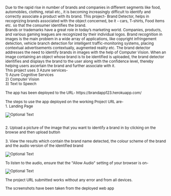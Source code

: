 <sub>
Due to the rapid rise in number of brands and companies in different segments like food, automobiles, clothing, retail etc., it is becoming increasingly difficult to identify and correctly associate a product with its brand.  This project- Brand Detector, helps in recognizing brands associated with the object concerned, be it - cars, T-shirts, Food items etc. so that the consumer identifies the brand.<br />
</sub>
<sub>
Brands or trademarks have a great role in today’s marketing world. Companies, products, and various gaming leagues are  recognized by their individual logos. Brand recognition in images is the main problem in a wide array of applications, like copyright infringement detection, vehicle branch detection for intelligent traffic-monitoring systems, placing contextual advertisements contextually, augmented reality etc. The brand detector addresses the need to identify brands in images with the help of Computer Vision. When an image containing an object whose brand is to be identified is uploaded, the brand detector identifies and displays the brand to the user along with the confidence level, thereby helping users ascertain the brand and further associate with it.<br />
</sub>
<sub>
This project uses 3 Azure services-<br />
1) Azure Cognitive Services<br />
2) Computer Vision<br />
3) Text to Speech<br />
<br/>
The app has been deployed to the URL-   https://brandapp123.herokuapp.com/        <br />
<br />The steps to use the app deployed on the working Project URL are-                <br />
  1. Landing Page<br/>
  
  ![Optional Text](../master/Capture1.JPG)

<br/>
  2. Upload a picture of the image that you want to identify a brand in by clicking on the browse and then upload button <br/>
  
<br/>
  3. View the results which contain the brand name detected, the colour scheme of the brand and the audio version of the identified brand
  
![Optional Text](../master/Capture2.JPG)
  
  To listen to the audio, ensure that the "Allow Audio" setting of your browser is on- <br/>
  
  ![Optional Text](../master/Capture3.png)
  
  
  The project URL submitted works without any error and from all devices. <br/>
  
  The screenshots have been taken from the deployed web app <br/>
  
  
  
  
  
  
  
  
  
  
  </sub>
